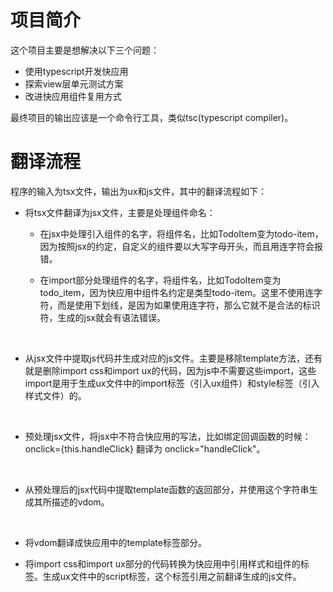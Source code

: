 # 项目简介
这个项目主要是想解决以下三个问题：

* 使用typescript开发快应用
* 探索view层单元测试方案
* 改进快应用组件复用方式
  
最终项目的输出应该是一个命令行工具，类似tsc(typescript compiler)。

# 翻译流程

程序的输入为tsx文件，输出为ux和js文件，其中的翻译流程如下：

* 将tsx文件翻译为jsx文件，主要是处理组件命名：

   * 在jsx中处理引入组件的名字，将组件名，比如TodoItem变为todo-item，因为按照jsx的约定，自定义的组件要以大写字母开头，而且用连字符会报错。

   * 在import部分处理组件的名字，将组件名，比如TodoItem变为todo_item，因为快应用中组件名约定是类型todo-item。这里不使用连字符，而是使用下划线，是因为如果使用连字符，那么它就不是合法的标识符，生成的jsx就会有语法错误。
<br>

* 从jsx文件中提取js代码并生成对应的js文件。主要是移除template方法，还有就是删除import css和import ux的代码，因为js中不需要这些import，这些import是用于生成ux文件中的import标签（引入ux组件）和style标签（引入样式文件）的。
<br>

* 预处理jsx文件，将jsx中不符合快应用的写法，比如绑定回调函数的时候：onclick={this.handleClick} 翻译为 onclick="handleClick"。
<br>

* 从预处理后的jsx代码中提取template函数的返回部分，并使用这个字符串生成其所描述的vdom。
<br>

* 将vdom翻译成快应用中的template标签部分。

* 将import css和import ux部分的代码转换为快应用中引用样式和组件的标签。生成ux文件中的script标签，这个标签引用之前翻译生成的js文件。